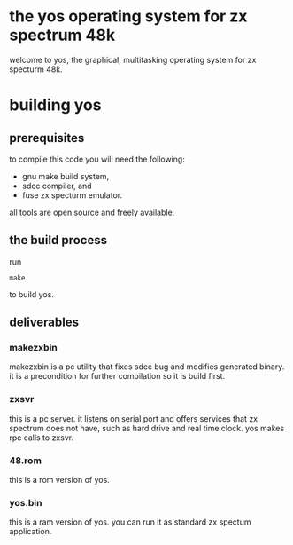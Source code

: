 # the yos operating system for zx spectrum 48k

welcome to yos, the graphical, multitasking operating system for
zx specturm 48k.

# building yos

## prerequisites

to compile this code you will need the following:
 * gnu make build system,
 * sdcc compiler, and
 * fuse zx specturm emulator.

all tools are open source and freely available.

## the build process

run

`make`

to build yos.

## deliverables

### makezxbin
makezxbin is a pc utility that fixes sdcc bug 
and modifies generated binary. it is a precondition
for further compilation so it is build first.

### zxsvr
this is a pc server. it listens on serial port and
offers services that zx spectrum does not have, such
as hard drive and real time clock. yos makes
rpc calls to zxsvr.

### 48.rom
this is a rom version of yos.

### yos.bin
this is a ram version of yos. you can run it
as standard zx spectum application.